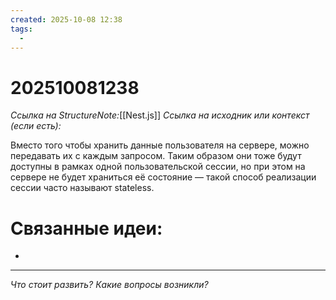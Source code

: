 ```yaml
---
created: 2025-10-08 12:38
tags:
  -
---
```

# 202510081238
*Ссылка на StructureNote:*[[Nest.js]]
*Ссылка на исходник или контекст (если есть):* 

Вместо того чтобы хранить данные пользователя на сервере, можно передавать их с каждым запросом. Таким образом они тоже будут доступны в рамках одной пользовательской сессии, но при этом на сервере не будет храниться её состояние — такой способ реализации сессии часто называют stateless.

# Связанные идеи:
* 
---

*Что стоит развить? Какие вопросы возникли?*